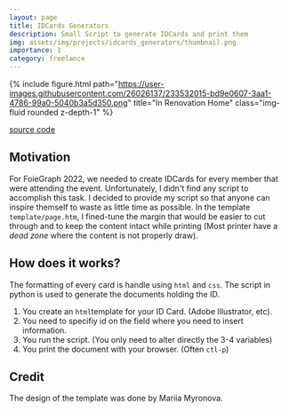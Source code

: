 ```yaml
---
layout: page
title: IDCards Generators
description: Small Script to generate IDCards and print them
img: assets/img/projects/idcards_generators/thumbnail.png
importance: 1
category: freelance
---
```



{% include figure.html path="https://user-images.githubusercontent.com/26026137/233532015-bd9e0607-3aa1-4786-99a0-5040b3a5d350.png" title="In Renovation Home" class="img-fluid rounded z-depth-1" %}

[source code](https://github.com/bolducke/idcards_generator)

## Motivation

For FoieGraph 2022, we needed to create IDCards for every member that were attending the event. Unfortunately, I didn't find any script to accomplish this task. I decided to provide my script so that anyone can inspire themself to waste as little time as possible. In the template `template/page.htm`, I fined-tune the margin that would be easier to cut through and to keep the content intact while printing (Most printer have a *dead zone* where the content is not properly draw).

## How does it works?

The formatting of every card is handle using `html` and `css`. The script in python is used to generate the documents holding the ID.

1. You create an `html`template for your ID Card. (Adobe Illustrator, etc).
2. You need to specifiy id on the field where you need to insert information.
3. You run the script. (You only need to alter directly the 3-4 variables)
4. You print the document with your browser. (Often `ctl-p`)

## Credit

The design of the template was done by Mariia Myronova. 
